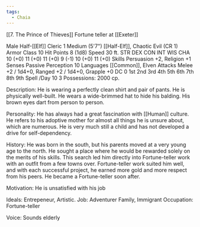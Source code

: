 ```yaml
---
tags:
  - Chaia
---
```

[[7. The Prince of Thieves]]
Fortune teller at [[Exeter]]

Male Half-[[Elf]] Cleric 1
Medium (5'7") [[Half-Elf]], Chaotic Evil (CR 1)
Armor Class 10
Hit Points 8 (1d8)
Speed 30 ft.
STR	DEX	CON	INT	WIS	CHA
10 (+0)	11 (+0)	11 (+0)	9 (-1)	10 (+0)	11 (+0)
Skills Persuasion +2, Religion +1
Senses Passive Perception 10
Languages [[Common]], Elven
Attacks Melee +2 / 1d4+0, Ranged +2 / 1d4+0, Grapple +0
DC	 0 	1st	2nd	3rd	4th	5th	6th	7th	8th	9th
Spell /Day	10	3
Possessions: 2000 cp.

Description: He is wearing a perfectly clean shirt and pair of pants. He is physically well-built. He wears a wide-brimmed hat to hide his balding. His brown eyes dart from person to person.

Personality: He has always had a great fascination with [[Human]] culture. He refers to his adoptive mother for almost all things he is unsure about, which are numerous. He is very much still a child and has not developed a drive for self-dependency.

History: He was born in the south, but his parents moved at a very young age to the north. He sought a place where he would be rewarded solely on the merits of his skills. This search led him directly into Fortune-teller work with an outfit from a few towns over. Fortune-teller work suited him well, and with each successful project, he earned more gold and more respect from his peers. He became a Fortune-teller soon after.

Motivation: He is unsatisfied with his job

Ideals: Entrepeneur, Artistic.
Job: Adventurer
Family, Immigrant 
Occupation: Fortune-teller

Voice: Sounds elderly